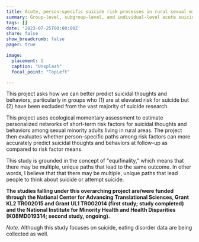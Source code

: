 ```yaml
---
title: Acute, person-specific suicide risk processes in rural sexual minority adults
summary: Group-level, subgroup-level, and individual-level acute suicide risk processes
tags: []
date: '2023-07-25T00:00:00Z'
share: false
show_breadcrumb: false
pager: true

image:
  placement: 1
  caption: "Unsplash"
  focal_point: "TopLeft"

---
```

This project asks how we can better predict suicidal thoughts and behaviors, particularly in groups who (1) are at elevated risk for suicide but (2) have been excluded from the vast majority of suicide research.

This project uses ecological momentary assessment to estimate personalized networks of short-term risk factors for suicidal thoughts and behaviors among sexual minority adults living in rural areas. The project then evaluates whether person-specific paths among risk factors can more accurately predict suicidal thoughts and behaviors at follow-up as compared to risk factor means. 

This study is grounded in the concept of "equifinality," which means that there may be multiple, unique paths that lead to the same outcome. In other words, I believe that that there may be multiple, unique paths that lead people to think about suicide or attempt suicide. 

**The studies falling under this overarching project are/were funded through the National Center for Advancing Translational Sciences, Grant KL2 TR002015 and Grant UL1 TR002014 (first study; study completed) and the National Institute for Minority Health and Health Disparities (K08MD019314; second study, ongoing).**

*Note.* Although this study focuses on suicide, eating disorder data are being collected as well.
